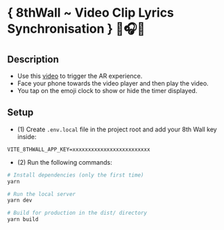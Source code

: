 # { 8thWall ~ Video Clip Lyrics Synchronisation } 🎤🎧🎶

## Description

- Use this [video](https://www.youtube.com/watch?v=1fCTi_gJlkw) to trigger the AR experience.
- Face your phone towards the video player and then play the video.
- You tap on the emoji clock to show or hide the timer displayed.

## Setup

- (1) Create `.env.local` file in the project root and add your 8th Wall key inside:

```
VITE_8THWALL_APP_KEY=xxxxxxxxxxxxxxxxxxxxxxxxx
```

- (2) Run the following commands:

```bash
# Install dependencies (only the first time)
yarn

# Run the local server
yarn dev

# Build for production in the dist/ directory
yarn build
```
